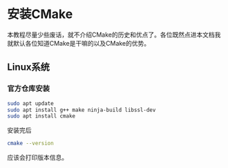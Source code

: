# 安装CMake

本教程尽量少些废话，就不介绍CMake的历史和优点了。各位既然点进本文档我就默认各位知道CMake是干嘛的以及CMake的优势。

## Linux系统

### 官方仓库安装

```bash
sudo apt update
sudo apt install g++ make ninja-build libssl-dev
sudo apt install cmake
```

安装完后

```bash 
cmake --version
```

应该会打印版本信息。

